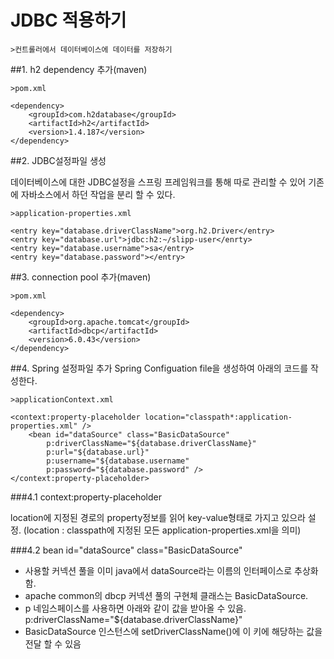 # JDBC 적용하기 

`>컨트롤러에서 데이터베이스에 데이터를 저장하기`

##1. h2 dependency 추가(maven)

`>pom.xml`

    <dependency>
        <groupId>com.h2database</groupId>
        <artifactId>h2</artifactId>
        <version>1.4.187</version>
    </dependency>

##2. JDBC설정파일 생성

데이터베이스에 대한 JDBC설정을 스프링 프레임워크를 통해 따로 관리할 수 있어 기존에 자바소스에서 하던 작업을 분리 할 수 있다.

`>application-properties.xml`

    <entry key="database.driverClassName">org.h2.Driver</entry>
    <entry key="database.url">jdbc:h2:~/slipp-user</enrty>
    <entry key="database.username">sa</entry>
    <entry key="database.password"></entry>

##3. connection pool 추가(maven)

`>pom.xml`

    <dependency>
        <groupId>org.apache.tomcat</groupId>
        <artifactId>dbcp</artifactId>
        <version>6.0.43</version>
    </dependency>

##4. Spring 설정파일 추가
Spring Configuation file을 생성하여 아래의 코드를 작성한다.

`>applicationContext.xml`

    <context:property-placeholder location="classpath*:application-properties.xml" />
        <bean id="dataSource" class="BasicDataSource" 
            p:driverClassName="${database.driverClassName}"
            p:url="${database.url}" 
            p:username="${database.username" 
            p:password="${database.password" />
    </context:property-placeholder>

###4.1 context:property-placeholder

location에 지정된 경로의 property정보를 읽어 key-value형태로 가지고 있으라 설정.
(location : classpath에 지정된 모든 application-properties.xml을 의미)

###4.2 bean id="dataSource" class="BasicDataSource"

- 사용할 커넥션 풀을 이미 java에서 dataSource라는 이름의 인터페이스로 추상화 함.
- apache common의 dbcp 커넥션 풀의 구현체 클래스는 BasicDataSource.
- p 네임스페이스를 사용하면 아래와 같이 값을 받아올 수 있음.
p:driverClassName="${database.driverClassName}"
- BasicDataSource 인스턴스에 setDriverClassName()에 이 키에 해당하는 값을 전달 할 수 있음